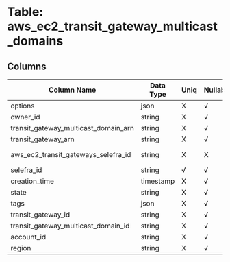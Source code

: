 # Table: aws_ec2_transit_gateway_multicast_domains

## Columns 

|  Column Name   |  Data Type  | Uniq | Nullable | Description | 
|  ----  | ----  | ----  | ----  | ---- | 
| options | json | X | √ |  | 
| owner_id | string | X | √ |  | 
| transit_gateway_multicast_domain_arn | string | X | √ |  | 
| transit_gateway_arn | string | X | √ |  | 
| aws_ec2_transit_gateways_selefra_id | string | X | X | fk to aws_ec2_transit_gateways.selefra_id | 
| selefra_id | string | √ | √ | random id | 
| creation_time | timestamp | X | √ |  | 
| state | string | X | √ |  | 
| tags | json | X | √ |  | 
| transit_gateway_id | string | X | √ |  | 
| transit_gateway_multicast_domain_id | string | X | √ |  | 
| account_id | string | X | √ |  | 
| region | string | X | √ |  | 


